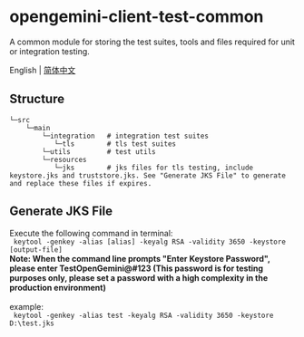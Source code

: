 # opengemini-client-test-common
A common module for storing the test suites, tools and files required for unit or integration testing.

English | [简体中文](README_CN.md)

## Structure
```
└─src
    └─main
        └─integration   # integration test suites
           └─tls        # tls test suites
        └─utils         # test utils
        └─resources
           └─jks        # jks files for tls testing, include keystore.jks and truststore.jks. See "Generate JKS File" to generate and replace these files if expires.
```

## Generate JKS File
Execute the following command in terminal: 
<br>
` keytool -genkey -alias [alias] -keyalg RSA -validity 3650 -keystore [output-file]`
<br>
**Note: When the command line prompts "Enter Keystore Password", please enter TestOpenGemini@#123 (This password is for testing purposes only, please set a password with a high complexity in the production environment)**
<br><br>
example:
<br>
` keytool -genkey -alias test -keyalg RSA -validity 3650 -keystore D:\test.jks`
